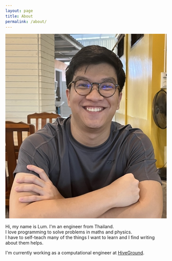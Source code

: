 ```yaml
---
layout: page
title: About
permalink: /about/
---
```


![Lum](/images/lum.jpg)

Hi, my name is Lum. I'm an engineer from Thailand.\
I love programming to solve problems in maths and physics.\
I have to self-teach many of the things I want to learn and I find writing about them helps.

I'm currently working as a computational engineer at [HiveGround](https://www.hiveground.com/).